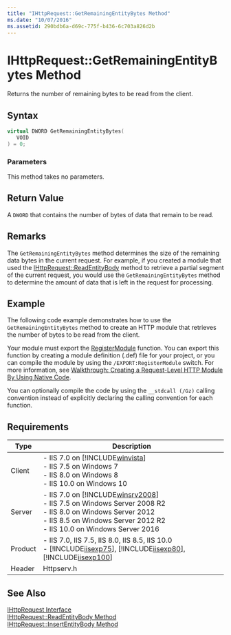 ```yaml
---
title: "IHttpRequest::GetRemainingEntityBytes Method"
ms.date: "10/07/2016"
ms.assetid: 290bdb6a-d69c-775f-b436-6c703a826d2b
---
```

# IHttpRequest::GetRemainingEntityBytes Method
Returns the number of remaining bytes to be read from the client.  
  
## Syntax  
  
```cpp  
virtual DWORD GetRemainingEntityBytes(  
   VOID  
) = 0;  
```  
  
### Parameters  
 This method takes no parameters.  
  
## Return Value  
 A `DWORD` that contains the number of bytes of data that remain to be read.  
  
## Remarks  
 The `GetRemainingEntityBytes` method determines the size of the remaining data bytes in the current request. For example, if you created a module that used the [IHttpRequest::ReadEntityBody](../../web-development-reference\native-code-api-reference/ihttprequest-readentitybody-method.md) method to retrieve a partial segment of the current request, you would use the `GetRemainingEntityBytes` method to determine the amount of data that is left in the request for processing.  
  
## Example  
 The following code example demonstrates how to use the `GetRemainingEntityBytes` method to create an HTTP module that retrieves the number of bytes to be read from the client.  
  
<!-- TODO: review snippet reference  [!CODE [IHttpRequestGetRemainingEntityBytes#1](IHttpRequestGetRemainingEntityBytes#1)]  -->  
  
 Your module must export the [RegisterModule](../../web-development-reference\native-code-api-reference/pfn-registermodule-function.md) function. You can export this function by creating a module definition (.def) file for your project, or you can compile the module by using the `/EXPORT:RegisterModule` switch. For more information, see [Walkthrough: Creating a Request-Level HTTP Module By Using Native Code](../../web-development-reference\native-code-development-overview\walkthrough-creating-a-request-level-http-module-by-using-native-code.md).  
  
 You can optionally compile the code by using the `__stdcall (/Gz)` calling convention instead of explicitly declaring the calling convention for each function.  
  
## Requirements  
  
|Type|Description|  
|----------|-----------------|  
|Client|-   IIS 7.0 on [!INCLUDE[winvista](../../wmi-provider/includes/winvista-md.md)]<br />-   IIS 7.5 on Windows 7<br />-   IIS 8.0 on Windows 8<br />-   IIS 10.0 on Windows 10|  
|Server|-   IIS 7.0 on [!INCLUDE[winsrv2008](../../wmi-provider/includes/winsrv2008-md.md)]<br />-   IIS 7.5 on Windows Server 2008 R2<br />-   IIS 8.0 on Windows Server 2012<br />-   IIS 8.5 on Windows Server 2012 R2<br />-   IIS 10.0 on Windows Server 2016|  
|Product|-   IIS 7.0, IIS 7.5, IIS 8.0, IIS 8.5, IIS 10.0<br />-   [!INCLUDE[iisexp75](../../web-development-reference/native-code-api-reference/includes/iisexp75-md.md)], [!INCLUDE[iisexp80](../../web-development-reference/native-code-api-reference/includes/iisexp80-md.md)], [!INCLUDE[iisexp100](../../web-development-reference/native-code-api-reference/includes/iisexp100-md.md)]|  
|Header|Httpserv.h|  
  
## See Also  
 [IHttpRequest Interface](../../web-development-reference\native-code-api-reference/ihttprequest-interface.md)   
 [IHttpRequest::ReadEntityBody Method](../../web-development-reference\native-code-api-reference/ihttprequest-readentitybody-method.md)   
 [IHttpRequest::InsertEntityBody Method](../../web-development-reference\native-code-api-reference/ihttprequest-insertentitybody-method.md)